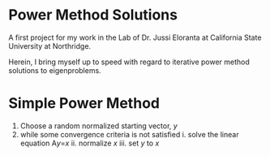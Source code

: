 # Power Method Solutions

A first project for my work in the Lab of Dr. Jussi Eloranta at California State University at Northridge. 

Herein, I bring myself up to speed with regard to iterative power method solutions to eigenproblems. 


# Simple Power Method

1. Choose a random normalized starting vector, *y*
2. while some convergence criteria is not satisfied
    i. solve the linear equation A*y*=*x*
    ii. normalize *x*
    iii. set *y* to *x*
